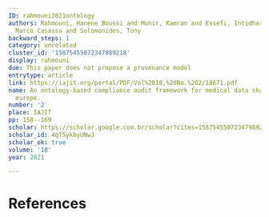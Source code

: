 ```yaml
---
ID: rahmouni2021ontology
authors: Rahmouni, Hanene Boussi and Munir, Kamran and Essefi, Intidhar and Mont,
  Marco Casassa and Solomonides, Tony
backward_steps: 1
category: unrelated
cluster_id: '15875455072347989218'
display: rahmouni
due: This paper does not propose a provenance model
entrytype: article
link: https://iajit.org/portal/PDF/Vol%2018,%20No.%202/18671.pdf
name: An ontology-based compliance audit framework for medical data sharing across
  europe.
number: '2'
place: IAJIT
pp: 158--169
scholar: https://scholar.google.com.br/scholar?cites=15875455072347989218&as_sdt=2005&sciodt=0,5&hl=en
scholar_id: 4qT5ykbyUNwJ
scholar_ok: true
volume: '18'
year: 2021

---
```


# References

